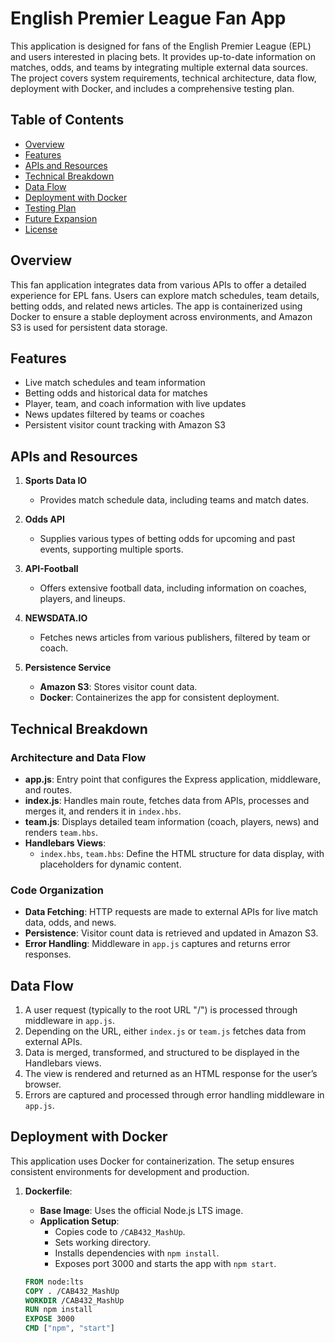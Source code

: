 # English Premier League Fan App

This application is designed for fans of the English Premier League (EPL) and users interested in placing bets. It provides up-to-date information on matches, odds, and teams by integrating multiple external data sources. The project covers system requirements, technical architecture, data flow, deployment with Docker, and includes a comprehensive testing plan.

## Table of Contents

- [Overview](#overview)
- [Features](#features)
- [APIs and Resources](#apis-and-resources)
- [Technical Breakdown](#technical-breakdown)
- [Data Flow](#data-flow)
- [Deployment with Docker](#deployment-with-docker)
- [Testing Plan](#testing-plan)
- [Future Expansion](#future-expansion)
- [License](#license)

## Overview

This fan application integrates data from various APIs to offer a detailed experience for EPL fans. Users can explore match schedules, team details, betting odds, and related news articles. The app is containerized using Docker to ensure a stable deployment across environments, and Amazon S3 is used for persistent data storage.

## Features

- Live match schedules and team information
- Betting odds and historical data for matches
- Player, team, and coach information with live updates
- News updates filtered by teams or coaches
- Persistent visitor count tracking with Amazon S3

## APIs and Resources

1. **Sports Data IO**
   - Provides match schedule data, including teams and match dates.

2. **Odds API**
   - Supplies various types of betting odds for upcoming and past events, supporting multiple sports.

3. **API-Football**
   - Offers extensive football data, including information on coaches, players, and lineups.

4. **NEWSDATA.IO**
   - Fetches news articles from various publishers, filtered by team or coach.

5. **Persistence Service**
   - **Amazon S3**: Stores visitor count data.
   - **Docker**: Containerizes the app for consistent deployment.

## Technical Breakdown

### Architecture and Data Flow

- **app.js**: Entry point that configures the Express application, middleware, and routes.
- **index.js**: Handles main route, fetches data from APIs, processes and merges it, and renders it in `index.hbs`.
- **team.js**: Displays detailed team information (coach, players, news) and renders `team.hbs`.
- **Handlebars Views**:
  - `index.hbs`, `team.hbs`: Define the HTML structure for data display, with placeholders for dynamic content.

### Code Organization

- **Data Fetching**: HTTP requests are made to external APIs for live match data, odds, and news.
- **Persistence**: Visitor count data is retrieved and updated in Amazon S3.
- **Error Handling**: Middleware in `app.js` captures and returns error responses.

## Data Flow

1. A user request (typically to the root URL "/") is processed through middleware in `app.js`.
2. Depending on the URL, either `index.js` or `team.js` fetches data from external APIs.
3. Data is merged, transformed, and structured to be displayed in the Handlebars views.
4. The view is rendered and returned as an HTML response for the user’s browser.
5. Errors are captured and processed through error handling middleware in `app.js`.

## Deployment with Docker

This application uses Docker for containerization. The setup ensures consistent environments for development and production.

1. **Dockerfile**:
   - **Base Image**: Uses the official Node.js LTS image.
   - **Application Setup**:
     - Copies code to `/CAB432_MashUp`.
     - Sets working directory.
     - Installs dependencies with `npm install`.
     - Exposes port 3000 and starts the app with `npm start`.

   ```dockerfile
   FROM node:lts
   COPY . /CAB432_MashUp
   WORKDIR /CAB432_MashUp
   RUN npm install
   EXPOSE 3000
   CMD ["npm", "start"]
